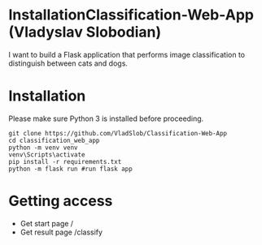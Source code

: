 # InstallationClassification-Web-App (Vladyslav Slobodian)

I want to build a Flask application that performs image classification to distinguish between cats and dogs.

# Installation

Please make sure Python 3 is installed before proceeding.
```
git clone https://github.com/VladSlob/Classification-Web-App
cd classification_web_app
python -m venv venv
venv\Scripts\activate
pip install -r requirements.txt
python -m flask run #run flask app
```

# Getting access

- Get start page /
- Get result page /classify

